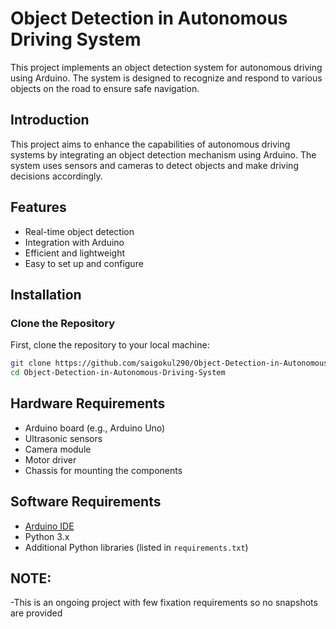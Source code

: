 # Object Detection in Autonomous Driving System

This project implements an object detection system for autonomous driving using Arduino. The system is designed to recognize and respond to various objects on the road to ensure safe navigation.

## Introduction

This project aims to enhance the capabilities of autonomous driving systems by integrating an object detection mechanism using Arduino. The system uses sensors and cameras to detect objects and make driving decisions accordingly.

## Features

- Real-time object detection
- Integration with Arduino
- Efficient and lightweight
- Easy to set up and configure

## Installation

### Clone the Repository

First, clone the repository to your local machine:

```sh
git clone https://github.com/saigokul290/Object-Detection-in-Autonomous-Driving-System.git
cd Object-Detection-in-Autonomous-Driving-System
```
## Hardware Requirements

- Arduino board (e.g., Arduino Uno)
- Ultrasonic sensors
- Camera module
- Motor driver
- Chassis for mounting the components

## Software Requirements

- [Arduino IDE](https://www.arduino.cc/en/software)
- Python 3.x
- Additional Python libraries (listed in `requirements.txt`)

## NOTE:
-This is an ongoing project with few fixation requirements so no snapshots are provided 

